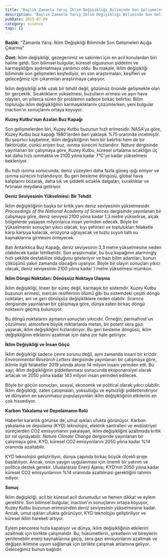 ```yaml
---
title: "Başlık Zamanla Yarış İklim Değişikliği Biliminde Son Gelişmeleri Açığa Ç"
description: "Başlık Zamanla Yarış İklim Değişikliği Biliminde Son Gelişmeleri Açığa Çıkarma..."
pubDate: 2025-07-09
category: science
tags: []
---
```


**Başlık:** "Zamanla Yarış: İklim Değişikliği Biliminde Son Gelişmeleri Açığa Çıkarma"

**Özet:** İklim değişikliği, gezegenimiz ve sakinleri için en acil konulardan biri haline geldi. Son bilimsel bulgular, küresel olgusunun şiddetini ve karmaşıklığını aydınlatmaya yardımcı oldu. Bu makale, iklim değişikliği biliminde son gelişmeleri keşfediyor, en son araştırmaları, keşifleri ve geleceğimiz için çıkarımları araştırmaya çalışıyor.

İklim değişikliği artık uzak bir tehdit değil, gözümüz önünde gelişmekte olan bir gerçeklik. Sıcaklıkların yükselmesi, buzulların erimesi ve aşırı hava olayları, on yıllarca süren bir problemin sadece birkaç belirtisi. Bilim topluluğu iklim değişikliğinin karmaşıklıklarını çözümlerken, yeni bulgular inaction'ın sonuçlarını ortaya koyuyor.

**Kuzey Kutbu'nun Azalan Buz Kapağı**

Son gelişmelerden biri, Kuzey Kutbu buzunun hızlı erimesidir. NASA'ya göre, Kuzey Kutbu buz kapağı 1980'lerden beri yaklaşık %75 oranında incelmiştir. Bu şaşırtıcı kaybetme, iklim değişikliğinin hem bir belirtisi hem de bir faktörüdür, çünkü eriyen buz, ısınma sürecini hızlandırır. _Nature_ dergisinde yayınlanan bir çalışmaya göre, Kuzey Kutbu, küresel ortalama sıcaklığın üç kat daha hızlı ısınmakta ve 2100 yılına kadar 7°C'ye kadar yükselmesi bekleniyor.

Bu hızlı ısınma sonucunda, deniz yüzeyleri daha fazla güneş ışığı emiyor ve ısınma sürecini hızlandırıyor. Bu geri besleme döngüsü, global hava kalıplarını bozarak, daha sık ve şiddetli sıcaklık dalgaları, kuraklıklar ve fırtınalar meydana getiriyor.

**Deniz Seviyesinin Yükselmesi: Bir Tehdit**

İklim değişikliğinin başka bir kritik yanı deniz seviyesinin yükselmesidir. _Proceedings of the National Academy of Sciences_ dergisinde yayınlanan bir çalışmaya göre, deniz seviyesi 2100 yılına kadar 1,3 metre yükselirse, alçak bölgelerde yaşayan milyonlarca insan yerinden edecek. Böyle bir yükselmenin sonuçları yıkıcı olacak, kıyı şehirleri ve toplulukları felaketle karşı karşıya kalacak, erozyona uğrayacak ve tuzlu suyun tatlı su kaynaklarına girmesini önleyecek.

Batı Antarktica Buz Kapağı, deniz seviyesinin 3,3 metre yükselmesine neden olabilecek kadar tehlikelidir. Son araştırmalar, bu buz kapağının alarmingly hızlı şekilde destabilize olduğunu gösteriyor ve bazı bilim adamları, bunun çöküşünü yakın zamanda olacağını uyarıyor. Böyle bir olayın sonuçları yıkıcı olacak, deniz seviyesinin 2100 yılına kadar 1 metre yükselmesi mümkün.

**İklim Döngü Noktaları: Dönüşsüz Noktaya Ulaşma**

İklim değişikliği, lineer bir süreç değil, karmaşık bir sistemdir. Kuzey Kutbu buzunun erimesi, mercan resiflerinin ölümü gibi bu sistemdeki çeşitli döngü noktaları, ani ve geri dönüşsüz değişikliklere neden olabilir. _Science_ dergisinde yayınlanan bir çalışmaya göre, dünya zaten birkaç döngü noktasını geçmiş bulunuyor.

Bu döngü noktalarını aşmanın sonuçları yıkıcıdır. Örneğin, permafrost'un çözülmesi, atmosfere büyük miktarlarda metan, bir potent sera gazı yayarak, iklim değişikliğini hızlandırıyor. Bu geri besleme döngüsü, iklim değişikliğinin etkilerini azaltmak için daha zor hale getiriyor.

**İklim Değişikliği ve İnsan Göçü**

İklim değişikliği sadece çevre sorunu değil, aynı zamanda insani bir krizdir. _Environmental Research Letters_ dergisinde yayınlanan bir çalışmaya göre, iklimle ilgili felaketler 2019 yılında alone 14 milyon insanı yerinden etti. Bu sayı, iklim değişikliğinin şiddetlenmesi sonucunda eksponansiyel olarak artacak ve 2050 yılına kadar 143 milyon insan yerinden edilecek.

Böyle bir göçün sonuçları, sosyal, ekonomik ve political olarak yıkıcı olabilir. İklim değişikliği, zaten çatışmaları, yoksulluğu ve eşitsizliği şiddetlendiriyor ve dünyanın en savunmasız populasyonları iklim değişikliğinin etkilerini en çok hissediyor.

**Karbon Yakalama ve Depolamanın Rolü**

Haberler karanlık görünse de, umut ışıkları ufukta görünüyor. Karbon yakalama ve depolama (KYD) teknolojisi, elektrik santralleri ve endüstriyel süreçlerden CO2 emisyonlarını yakalayan, iklim değişikliğini azaltmada kritik bir rol oynayabilir. _Nature Climate Change_ dergisinde yayınlanan bir çalışmaya göre, KYD, küresel CO2 emisyonlarını 2050 yılına kadar %14 oranında azaltabilir.

KYD teknolojisi geliştiriliyor, dünya çapında birkaç büyük ölçekli proje başlatılıyor. Ancak, onun yaygın uygulanması için önemli bir yatırım ve política destek gerekir. Uluslararası Enerji Ajansı, KYD'nin 2050 yılına kadar küresel CO2 emisyonlarının %14 oranında azaltılması gerektiğini tahmin ediyor.

**Sonuç**

İklim değişikliği, acil bir küresel acil durumudur ve hemen dikkat ve eylem gerektirir. Son bilimsel bulgular, inaction'ın sonuçlarını ortaya koyuyor, Kuzey Kutbu buzunun erimesinden deniz seviyesinin yükselmesine kadar. Ancak, umut ışıkları ufukta görünüyor, KYD teknolojisi geliştiriliyor ve küresel iklim hareketi artıyor.

Eylem penceresi hızla kapatıyor ve dünya, iklim değişikliğinin etkilerini azaltmak için birlikte çalışmalıdır. Bu, hükümetlerin, şirketlerin ve bireylerin yenilenebilir enerji kaynaklarına geçiş, sera gazı emisyonlarını azaltmak ve değişen iklimine uyum sağlamak için birlikte çalışmak anlamına geliyor. Geleceğimiz bunun bağlıdır.
